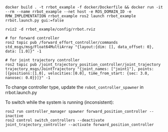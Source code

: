 ```
docker build . -t rrbot_example -f docker/Dockerfile && docker run -it --rm --name rrbot_example --net host -e ROS_DOMAIN_ID -e RMW_IMPLEMENTATION rrbot_example ros2 launch rrbot_example rrbot.launch.py gui:=false

rviz2 -d rrbot_example/config/rrbot.rviz

# for forward controller
ros2 topic pub /forward_effort_controller/commands std_msgs/msg/Float64MultiArray "{layout:{dim: [], data_offset: 0}, data: [1.0]}" -1

# for joint trajectory controller
ros2 topic pub /joint_trajectory_position_controller/joint_trajectory trajectory_msgs/JointTrajectory "{joint_names: ["joint1"], points: [{positions:[1.0], velocities:[0.0], time_from_start: {sec: 3.0, nanosec: 0.0}}]}" -1
```

To change controller type, update the `robot_controller_spawner` in rrbot.launch.py

To switch while the system is running (inconsistent):
```
ros2 run controller_manager spawner forward_position_controller --inactive
ros2 control switch_controllers --deactivate joint_trajectory_controller --activate forward_position_controller
```
